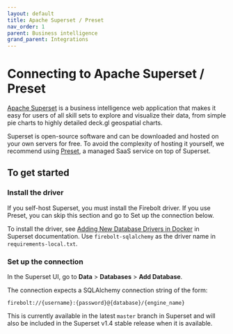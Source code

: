 ```yaml
---
layout: default
title: Apache Superset / Preset
nav_order: 1
parent: Business intelligence
grand_parent: Integrations
---
```


# Connecting to Apache Superset / Preset

[Apache Superset](https://superset.apache.org) is a business intelligence web application that makes it easy for users of all skill sets to explore and visualize their data, from simple pie charts to highly detailed deck.gl geospatial charts.&#x20;

Superset is open-source software and can be downloaded and hosted on your own servers for free. To avoid the complexity of hosting it yourself, we recommend using [Preset](https://preset.io), a managed SaaS service on top of Superset.

## To get started

### Install the driver

If you self-host Superset, you must install the Firebolt driver. If you use Preset, you can skip this section and go to Set up the connection below.&#x20;

To install the driver, see [Adding New Database Drivers in Docker](https://superset.apache.org/docs/databases/dockeradddrivers) in Superset documentation. Use `firebolt-sqlalchemy` as the driver name in `requirements-local.txt`.

### Set up the connection

In the Superset UI, go to **Data** > **Databases** > **Add Database**.&#x20;

The connection expects a SQLAlchemy connection string of the form:

```
firebolt://{username}:{password}@{database}/{engine_name}
```

This is currently available in the latest `master` branch in Superset and will also be included in the Superset v1.4 stable release when it is available.
